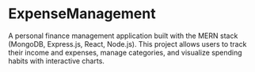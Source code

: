 # ExpenseManagement
A personal finance management application built with the MERN stack (MongoDB, Express.js, React, Node.js). This project allows users to track their income and expenses, manage categories, and visualize spending habits with interactive charts.
